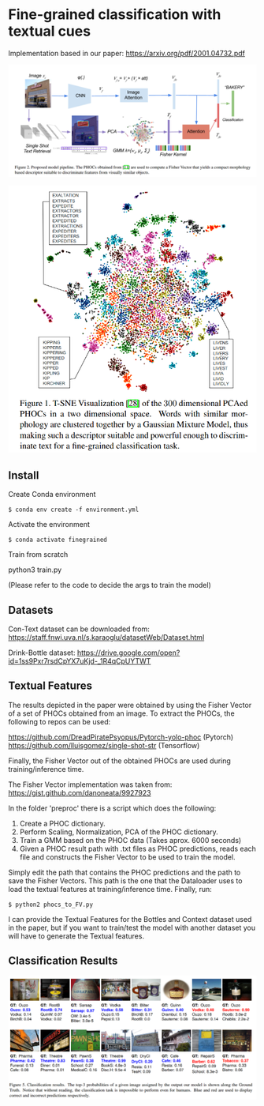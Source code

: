 # Fine-grained classification with textual cues

Implementation based in our paper: https://arxiv.org/pdf/2001.04732.pdf

![alt text](project_images/sample1.png?raw=true "Model")

![alt text](project_images/sample2.png?raw=true "TSNE")

## Install

Create Conda environment

    $ conda env create -f environment.yml

Activate the environment

    $ conda activate finegrained

Train from scratch

python3 train.py 

(Please refer to the code to decide the args to train the model)

## Datasets

Con-Text dataset can be downloaded from:
https://staff.fnwi.uva.nl/s.karaoglu/datasetWeb/Dataset.html

Drink-Bottle dataset:
https://drive.google.com/open?id=1ss9Pxr7rsdCpYX7uKjd-_1R4qCpUYTWT

## Textual Features

The results depicted in the paper were obtained by using the Fisher Vector of a set of PHOCs obtained from an image.
To extract the PHOCs, the following to repos can be used:

 https://github.com/DreadPiratePsyopus/Pytorch-yolo-phoc (Pytorch)
 https://github.com/lluisgomez/single-shot-str (Tensorflow)
 
Finally, the Fisher Vector out of the obtained PHOCs are used during training/inference time.

The Fisher Vector implementation was taken from:
https://gist.github.com/danoneata/9927923

In the folder 'preproc' there is a script which does the following:
1) Create a PHOC dictionary.
2) Perform Scaling, Normalization, PCA of the PHOC dictionary.
3) Train a GMM based on the PHOC data (Takes aprox. 6000 seconds)
4) Given a PHOC result path with .txt files as PHOC predictions, reads each file and constructs the Fisher Vector to be used to train the model.

Simply edit the path that contains the PHOC predictions and the path to save  the Fisher Vectors. This path is the one that the Dataloader uses to load the textual features at training/inference time.
Finally, run:

    $ python2 phocs_to_FV.py
    
I can provide the Textual Features for the Bottles and Context dataset used in the paper, but if you want to train/test the model with another dataset you will have to generate the Textual features.


## Classification Results
![alt text](project_images/Results.png?raw=true "Results")
